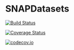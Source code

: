 # SNAPDatasets

[![Build Status](https://travis-ci.org/sbromberger/SNAPDatasets.jl.svg?branch=master)](https://travis-ci.org/sbromberger/SNAPDatasets.jl)

[![Coverage Status](https://coveralls.io/repos/sbromberger/SNAPDatasets.jl/badge.svg?branch=master&service=github)](https://coveralls.io/github/sbromberger/SNAPDatasets.jl?branch=master)

[![codecov.io](http://codecov.io/github/sbromberger/SNAPDatasets.jl/coverage.svg?branch=master)](http://codecov.io/github/sbromberger/SNAPDatasets.jl?branch=master)
